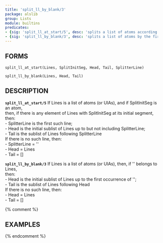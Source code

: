 ```yaml
---
title: 'split_ll_by_blank/3'
package: alslib
group: Lists
module: builtins
predicates:
- {sig: 'split_ll_at_start/5', desc: 'splits a list of atoms according to an initial subatom'}
- {sig: 'split_ll_by_blank/3', desc: 'splits a list of atoms by the first null atom'}
---
```

## FORMS

`split_ll_at_start(Lines, SplitInitSeg, Head, Tail, SplitterLine)`

`split_ll_by_blank(Lines, Head, Tail)`

## DESCRIPTION

**`split_ll_at_start/5`** If Lines is a list of atoms (or UIAs), and if SplitInitSeg is an atom,  
    then, if there is any element of Lines with SplitInitSeg at its initial segment,  
    then:  
    -	SplitterLine is the first such line;  
    -	Head is the initial sublist of Lines up to but not including SplitterLine;  
    -	Tail is the sublist of Lines following SplitterLine  
    If there is no such line, then:  
    -	SplitterLine = ''  
    -	Head = Lines  
    -	Tail = []  

**`split_ll_by_blank/3`** If Lines is a list of atoms (or UIAs), then, if '' belongs to Lines,  
    then:  
    -	Head is the initial sublist of Lines up to the first occurrence of '';  
    -	Tail is the sublist of Lines following Head  
    If there is no such line, then:  
    -	Head = Lines  
    -	Tail = []  

{% comment %}
## EXAMPLES
{% endcomment %}

